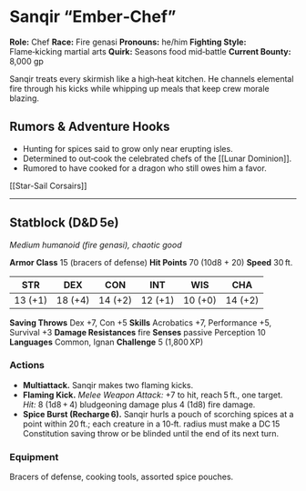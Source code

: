 # Sanqir “Ember‑Chef”

**Role:** Chef
**Race:** Fire genasi
**Pronouns:** he/him
**Fighting Style:** Flame‑kicking martial arts
**Quirk:** Seasons food mid‑battle
**Current Bounty:** 8,000 gp

Sanqir treats every skirmish like a high‑heat kitchen. He channels elemental fire through his kicks while whipping up meals that keep crew morale blazing.

## Rumors & Adventure Hooks

* Hunting for spices said to grow only near erupting isles.
* Determined to out‑cook the celebrated chefs of the \[\[Lunar Dominion]].
* Rumored to have cooked for a dragon who still owes him a favor.

[[Star-Sail Corsairs]]

---

## Statblock (D\&D 5e)

*Medium humanoid (fire genasi), chaotic good*

**Armor Class** 15 (bracers of defense)
**Hit Points** 70 (10d8 + 20)
**Speed** 30 ft.

|   STR   |   DEX   |   CON   |   INT   |   WIS   |   CHA   |
| :-----: | :-----: | :-----: | :-----: | :-----: | :-----: |
| 13 (+1) | 18 (+4) | 14 (+2) | 12 (+1) | 10 (+0) | 14 (+2) |

**Saving Throws** Dex +7, Con +5
**Skills** Acrobatics +7, Performance +5, Survival +3
**Damage Resistances** fire
**Senses** passive Perception 10
**Languages** Common, Ignan
**Challenge** 5 (1,800 XP)

### Actions

* **Multiattack.** Sanqir makes two flaming kicks.
* **Flaming Kick.** *Melee Weapon Attack:* +7 to hit, reach 5 ft., one target. *Hit:* 8 (1d8 + 4) bludgeoning damage plus 4 (1d8) fire damage.
* **Spice Burst (Recharge 6).** Sanqir hurls a pouch of scorching spices at a point within 20 ft.; each creature in a 10‑ft. radius must make a DC 15 Constitution saving throw or be blinded until the end of its next turn.

### Equipment

Bracers of defense, cooking tools, assorted spice pouches.
